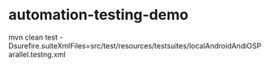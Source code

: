 # automation-testing-demo
mvn clean test -Dsurefire.suiteXmlFiles=src/test/resources/testsuites/localAndroidAndiOSParallel.testng.xml
